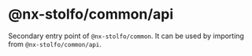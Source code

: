 # @nx-stolfo/common/api

Secondary entry point of `@nx-stolfo/common`. It can be used by importing from `@nx-stolfo/common/api`.

